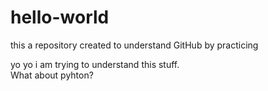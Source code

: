 # hello-world
this a repository created to understand GitHub by practicing 

yo yo i am trying to understand this stuff.  
What about pyhton?
